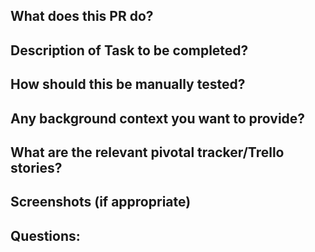 ## What does this PR do?

## Description of Task to be completed?

## How should this be manually tested?

## Any background context you want to provide?

## What are the relevant pivotal tracker/Trello stories?

## Screenshots (if appropriate)

## Questions: